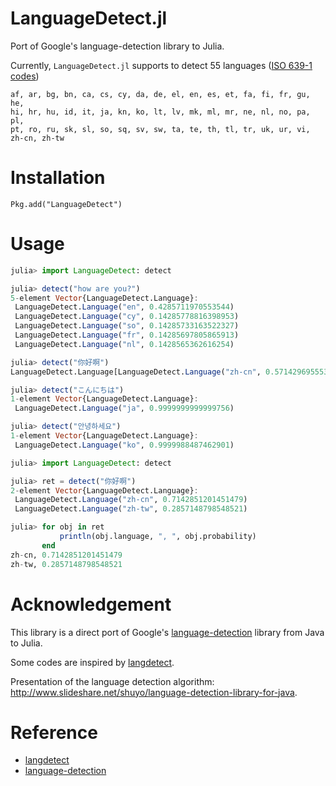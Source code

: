 # LanguageDetect.jl

Port of Google's language-detection library to Julia.


Currently, `LanguageDetect.jl` supports to detect 55 languages ([ISO 639-1 codes](https://en.wikipedia.org/wiki/List_of_ISO_639-1_codes))

```
af, ar, bg, bn, ca, cs, cy, da, de, el, en, es, et, fa, fi, fr, gu, he,
hi, hr, hu, id, it, ja, kn, ko, lt, lv, mk, ml, mr, ne, nl, no, pa, pl,
pt, ro, ru, sk, sl, so, sq, sv, sw, ta, te, th, tl, tr, uk, ur, vi, zh-cn, zh-tw
```

# Installation

```
Pkg.add("LanguageDetect")
```


# Usage

```julia
julia> import LanguageDetect: detect

julia> detect("how are you?")
5-element Vector{LanguageDetect.Language}:
 LanguageDetect.Language("en", 0.4285711970553544)
 LanguageDetect.Language("cy", 0.14285778816398953)
 LanguageDetect.Language("so", 0.14285733163522327)
 LanguageDetect.Language("fr", 0.14285697805865913)
 LanguageDetect.Language("nl", 0.1428565362616254)

julia> detect("你好啊")
LanguageDetect.Language[LanguageDetect.Language("zh-cn", 0.5714296955539807), LanguageDetect.Language("zh-tw", 0.42857030110045014)]

julia> detect("こんにちは")
1-element Vector{LanguageDetect.Language}:
 LanguageDetect.Language("ja", 0.9999999999999756)

julia> detect("안녕하세요")
1-element Vector{LanguageDetect.Language}:
 LanguageDetect.Language("ko", 0.9999988487462901)
```


```julia
julia> import LanguageDetect: detect

julia> ret = detect("你好啊")
2-element Vector{LanguageDetect.Language}:
 LanguageDetect.Language("zh-cn", 0.7142851201451479)
 LanguageDetect.Language("zh-tw", 0.2857148798548521)

julia> for obj in ret
           println(obj.language, ", ", obj.probability)
       end
zh-cn, 0.7142851201451479
zh-tw, 0.2857148798548521
```

# Acknowledgement

This library is a direct port of Google's [language-detection](https://code.google.com/archive/p/language-detection/) library from Java to Julia.

Some codes are inspired by [langdetect](https://github.com/Mimino666/LanguageDetect).

Presentation of the language detection algorithm: http://www.slideshare.net/shuyo/language-detection-library-for-java.


# Reference

- [langdetect](https://github.com/Mimino666/LanguageDetect)
- [language-detection](https://code.google.com/archive/p/language-detection/)
